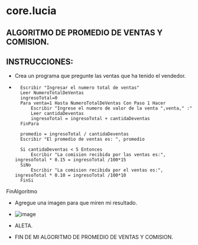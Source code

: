 # core.lucia
## ALGORITMO DE PROMEDIO DE VENTAS Y COMISION.
## INSTRUCCIONES:
* Crea un programa que pregunte las ventas que ha tenido el vendedor.
* ``` psc Algoritmo promedioDeventasYComision
	Escribir "Ingresar el numero total de ventas"
	Leer NumeroTotalDeVentas
	ingresoTotal=0 
	Para venta=1 Hasta NumeroTotalDeVentas Con Paso 1 Hacer
		Escribir "Ingrese el numero de valor de la venta ",venta," :"
		Leer cantidaDeventas
		ingresoTotal = ingresoTotal + cantidaDeventas
	FinPara
	
	promedio = ingresoTotal / cantidaDeventas
	Escribir "El promedio de ventas es: ", promedio
	
	Si cantidaDeventas < 5 Entonces
		Escribir "La comision recibida por las ventas es:", ingresoTotal * 0.15 = ingresoTotal /100*15
	SiNo
		Escribir "La comision recibida por el ventas es:", ingresoTotal * 0.10 = ingresoTotal /100*10
	FinSi
FinAlgoritmo
* Agregue una imagen para que miren mi resultado.
* ![image](https://github.com/luciaflortop/core.lucia/assets/132409270/8f269710-249d-40f2-ab04-1cd4c18ca278)

* ALETA.
* FIN DE MI ALGORITMO DE PROMEDIO DE VENTAS Y COMISION.
